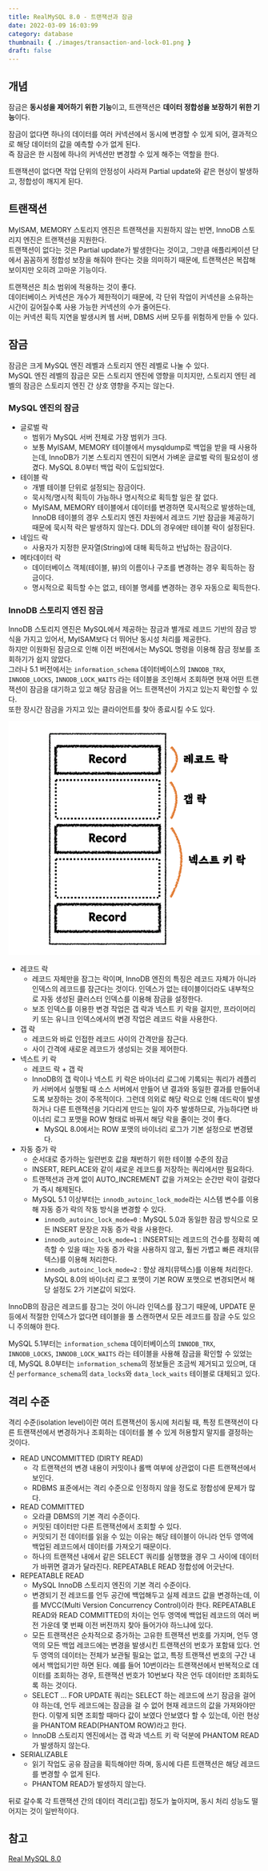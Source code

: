 ```yaml
---
title: RealMySQL 8.0 - 트랜잭션과 잠금
date: 2022-03-09 16:03:99
category: database
thumbnail: { ./images/transaction-and-lock-01.png }
draft: false
---
```


## 개념

잠금은 **동시성을 제어하기 위한 기능**이고, 트랜잭션은 **데이터 정합성을 보장하기 위한 기능**이다.

잠금이 없다면 하나의 데이터를 여러 커넥션에서 동시에 변경할 수 있게 되어, 결과적으로 해당 데이터의 값을 예측할 수가 없게 된다.  
즉 잠금은 한 시점에 하나의 커넥션만 변경할 수 있게 해주는 역할을 한다.

트랜잭션이 없다면 작업 단위의 안정성이 사라져 Partial update와 같은 현상이 발생하고, 정합성이 깨지게 된다.

## 트랜잭션

MyISAM, MEMORY 스토리지 엔진은 트랜잭션을 지원하지 않는 반면, InnoDB 스토리지 엔진은 트랜잭션을 지원한다.  
트랜잭션이 없다는 것은 Partial update가 발생한다는 것이고, 그만큼 애플리케이션 단에서 꼼꼼하게 정합성 보장을 해줘야 한다는 것을 의미하기 때문에, 트랜잭션은 복잡해 보이지만 오히려 고마운 기능이다.

트랜잭션은 최소 범위에 적용하는 것이 좋다.  
데이터베이스 커넥션은 개수가 제한적이기 때문에, 각 단위 작업이 커넥션을 소유하는 시간이 길어질수록 사용 가능한 커넥션의 수가 줄어든다.  
이는 커넥션 획득 지연을 발생시켜 웹 서버, DBMS 서버 모두를 위험하게 만들 수 있다.

## 잠금

잠금은 크게 MySQL 엔진 레벨과 스토리지 엔진 레벨로 나눌 수 있다.  
MySQL 엔진 레벨의 잠금은 모든 스토리지 엔진에 영향을 미치지만, 스토리지 엔틴 레벨의 잠금은 스토리지 엔진 간 상호 영향을 주지는 않는다.

### MySQL 엔진의 잠금

- 글로벌 락
    - 범위가 MySQL 서버 전체로 가장 범위가 크다.
    - 보통 MyISAM, MEMORY 테이블에서 mysqldump로 백업을 받을 때 사용하는데, InnoDB가 기본 스토리지 엔진이 되면서 가벼운 글로벌 락의 필요성이 생겼다. MySQL 8.0부터 백업 락이 도입되었다.
- 테이블 락
    - 개별 테이블 단위로 설정되는 잠금이다.
    - 묵시적/명시적 획득이 가능하나 명시적으로 획득할 일은 잘 없다.
    - MyISAM, MEMORY 테이블에서 데이터를 변경하면 묵시적으로 발생하는데, InnoDB 테이블의 경우 스토리지 엔진 차원에서 레코드 기반 잠금을 제공하기 때문에 묵시적 락은 발생하지 않는다. DDL의 경우에만 테이블 락이 설정된다.
- 네임드 락
    - 사용자가 지정한 문자열(String)에 대해 획득하고 반납하는 잠금이다.
- 메타데이터 락
    - 데이터베이스 객체(테이블, 뷰)의 이름이나 구조를 변경하는 경우 획득하는 잠금이다.
    - 명시적으로 획득할 수는 없고, 테이블 명세를 변경하는 경우 자동으로 획득한다.

### InnoDB 스토리지 엔진 잠금

InnoDB 스토리지 엔진은 MySQL에서 제공하는 잠금과 별개로 레코드 기반의 잠금 방식을 가지고 있어서, MyISAM보다 더 뛰어난 동시성 처리를 제공한다.  
하지만 이원화된 잠금으로 인해 이전 버전에서는 MySQL 명령을 이용해 잠금 정보를 조회하기가 쉽지 않았다.  
그러나 5.1 버전에서는 `information_schema` 데이터베이스의 `INNODB_TRX`, `INNODB_LOCKS`, `INNODB_LOCK_WAITS` 라는 테이블을 조인해서 조회하면 현재 어떤 트랜잭션이 잠금을 대기하고 있고 해당 잠금을 어느 트랜잭션이 가지고 있는지 확인할 수 있다.  
또한 장시간 잠금을 가지고 있는 클라이언트를 찾아 종료시킬 수도 있다.

![InnoDB 스토리지 엔진의 잠금](./images/transaction-and-lock-01.png)

- 레코드 락
    - 레코드 자체만을 잠그는 락이며, InnoDB 엔진의 특징은 레코드 자체가 아니라 인덱스의 레코드를 잠근다는 것이다. 인덱스가 없는 테이블이더라도 내부적으로 자동 생성된 클러스터 인덱스를 이용해 잠금을 설정한다.
    - 보조 인덱스를 이용한 변경 작업은 갭 락과 넥스트 키 락을 걸지만, 프라이머리 키 또는 유니크 인덱스에서의 변경 작업은 레코드 락을 사용한다.
- 갭 락
    - 레코드와 바로 인접한 레코드 사이의 간격만을 잠근다.
    - 사이 간격에 새로운 레코드가 생성되는 것을 제어한다.
- 넥스트 키 락
    - 레코드 락 + 갭 락
    - InnoDB의 갭 락이나 넥스트 키 락은 바이너리 로그에 기록되는 쿼리가 레플리카 서버에서 실행될 때 소스 서버에서 만들어 낸 결과와 동일한 결과를 만들어내도록 보장하는 것이 주목적이다. 그런데 의외로 해당 락으로 인해 데드락이 발생하거나 다른 트랜잭션을 기다리게 만드는 일이 자주 발생하므로, 가능하다면 바이너리 로그 포맷을 ROW 형태로 바꿔서 해당 락을 줄이는 것이 좋다.
        - MySQL 8.0에서는 ROW 포맷의 바이너리 로그가 기본 설정으로 변경됐다.
- 자동 증가 락
    - 순서대로 증가하는 일련번호 값을 채번하기 위한 테이블 수준의 잠금
    - INSERT, REPLACE와 같이 새로운 레코드를 저장하는 쿼리에서만 필요하다.
    - 트랜잭션과 관계 없이 AUTO\_INCREMENT 값을 가져오는 순간만 락이 걸렸다가 즉시 해제된다.
    - MySQL 5.1 이상부터는 `innodb_autoinc_lock_mode`라는 시스템 변수를 이용해 자동 증가 락의 작동 방식을 변경할 수 있다.
        - `innodb_autoinc_lock_mode=0` : MySQL 5.0과 동일한 잠금 방식으로 모든 INSERT 문장은 자동 증가 락을 사용한다.
        - `innodb_autoinc_lock_mode=1` : INSERT되는 레코드의 건수를 정확히 예측할 수 있을 때는 자동 증가 락을 사용하지 않고, 훨씬 가볍고 빠른 래치(뮤텍스)를 이용해 처리한다.
        - `innodb_autoinc_lock_mode=2` : 항상 래치(뮤텍스)를 이용해 처리한다. MySQL 8.0의 바이너리 로그 포맷이 기본 ROW 포맷으로 변경되면서 해당 설정도 2가 기본값이 되었다.

InnoDB의 잠금은 레코드를 잠그는 것이 아니라 인덱스를 잠그기 때문에, UPDATE 문 등에서 적절한 인덱스가 없다면 테이블을 풀 스캔하면서 모든 레코드를 잠글 수도 있으니 주의해야 한다.

MySQL 5.1부터는  `information_schema` 데이터베이스의 `INNODB_TRX`, `INNODB_LOCKS`, `INNODB_LOCK_WAITS` 라는 테이블을 사용해 잠금을 확인할 수 있었는데, MySQL 8.0부터는 `information_schema`의 정보들은 조금씩 제거되고 있으며, 대신 `performance_schema`의 `data_locks`와 `data_lock_waits` 테이블로 대체되고 있다.

## 격리 수준

격리 수준(isolation level)이란 여러 트랜잭션이 동시에 처리될 때, 특정 트랜잭션이 다른 트랜잭션에서 변경하거나 조회하는 데이터를 볼 수 있게 허용할지 말지를 결정하는 것이다.

- READ UNCOMMITTED (DIRTY READ)
    - 각 트랜잭션의 변경 내용이 커밋이나 롤백 여부에 상관없이 다른 트랜잭션에서 보인다.
    - RDBMS 표준에서는 격리 수준으로 인정하지 않을 정도로 정합성에 문제가 많다.
- READ COMMITTED
    - 오라클 DBMS의 기본 격리 수준이다.
    - 커밋된 데이터만 다른 트랜잭션에서 조회할 수 있다.
    - 커밋되기 전 데이터를 읽을 수 있는 이유는 해당 테이블이 아니라 언두 영역에 백업된 레코드에서 데이터를 가져오기 때문이다.
    - 하나의 트랜잭션 내에서 같은 SELECT 쿼리를 실행했을 경우 그 사이에 데이터가 바뀌면 결과가 달라진다. REPEATABLE READ 정합성에 어긋난다.
- REPEATABLE READ
    - MySQL InnoDB 스토리지 엔진의 기본 격리 수준이다.
    - 변경되기 전 레코드를 언두 공간에 백업해두고 실제 레코드 값을 변경하는데, 이를 MVCC(Multi Version Concurrency Control)이라 한다. REPEATABLE READ와 READ COMMITTED의 차이는 언두 영역에 백업된 레코드의 여러 버전 가운데 몇 번째 이전 버전까지 찾아 들어가야 하느냐에 있다.
    - 모든 트랜잭션은 순차적으로 증가하는 고유한 트랜잭션 번호를 가지며, 언두 영역의 모든 백업 레코드에는 변경을 발생시킨 트랜잭션의 번호가 포함돼 있다. 언두 영역의 데이터는 전체가 보관될 필요는 없고, 특정 트랜잭션 번호의 구간 내에서 백업되기만 하면 된다. 예를 들어 10번이라는 트랜잭션에서 반복적으로 데이터를 조회하는 경우, 트랜잭션 번호가 10번보다 작은 언두 데이터만 조회하도록 하는 것이다.
    - SELECT ... FOR UPDATE 쿼리는 SELECT 하는 레코드에 쓰기 잠금을 걸어야 하는데, 언두 레코드에는 잠금을 걸 수 없어 현재 레코드의 값을 가져와야만 한다. 이렇게 되면 조회할 때마다 값이 보였다 안보였다 할 수 있는데, 이런 현상을 PHANTOM READ(PHANTOM ROW)라고 한다.
    - InnoDB 스토리지 엔진에서는 갭 락과 넥스트 키 락 덕분에 PHANTOM READ가 발생하지 않는다.
- SERIALIZABLE
    - 읽기 작업도 공유 잠금을 획득해야만 하며, 동시에 다른 트랜잭션은 해당 레코드를 변경할 수 없게 된다.
    - PHANTOM READ가 발생하지 않는다.

뒤로 갈수록 각 트랜잭션 간의 데이터 격리(고립) 정도가 높아지며, 동시 처리 성능도 떨어지는 것이 일반적이다.  

## 참고

[Real MySQL 8.0](http://www.kyobobook.co.kr/product/detailViewKor.laf?mallGb=KOR&ejkGb=KOR&barcode=9791158392703)  

